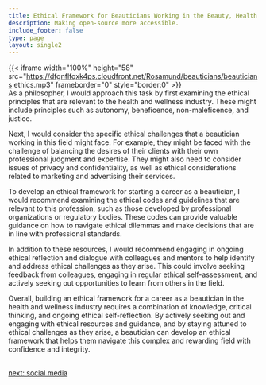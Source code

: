 ```yaml
---
title: Ethical Framework for Beauticians Working in the Beauty, Health & Wellness  Industry
description: Making open-source more accessible.
include_footer: false
type: page
layout: single2
---
```


{{< iframe width="100%" height="58" src="https://dfgnflfqxk4ps.cloudfront.net/Rosamund/beauticians/beauticians ethics.mp3" frameborder="0" style="border:0" >}}<br>
As a philosopher, I would approach this task by first examining the ethical principles that are relevant to the health and wellness industry. These might include principles such as autonomy, beneficence, non-maleficence, and justice.

Next, I would consider the specific ethical challenges that a beautician working in this field might face. For example, they might be faced with the challenge of balancing the desires of their clients with their own professional judgment and expertise. They might also need to consider issues of privacy and confidentiality, as well as ethical considerations related to marketing and advertising their services.

To develop an ethical framework for starting a career as a beautician, I would recommend examining the ethical codes and guidelines that are relevant to this profession, such as those developed by professional organizations or regulatory bodies. These codes can provide valuable guidance on how to navigate ethical dilemmas and make decisions that are in line with professional standards.

In addition to these resources, I would recommend engaging in ongoing ethical reflection and dialogue with colleagues and mentors to help identify and address ethical challenges as they arise. This could involve seeking feedback from colleagues, engaging in regular ethical self-assessment, and actively seeking out opportunities to learn from others in the field.

Overall, building an ethical framework for a career as a beautician in the health and wellness industry requires a combination of knowledge, critical thinking, and ongoing ethical self-reflection. By actively seeking out and engaging with ethical resources and guidance, and by staying attuned to ethical challenges as they arise, a beautician can develop an ethical framework that helps them navigate this complex and rewarding field with confidence and integrity.

<br>
<a href="https://workdojos.com/beauticians/social">next: social media</a>
</p>